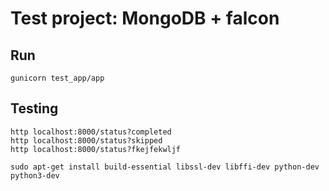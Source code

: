 # Test project: MongoDB + falcon

## Run
```
gunicorn test_app/app
```

## Testing
```
http localhost:8000/status?completed
http localhost:8000/status?skipped
http localhost:8000/status?fkejfekwljf
```

```
sudo apt-get install build-essential libssl-dev libffi-dev python-dev python3-dev
```